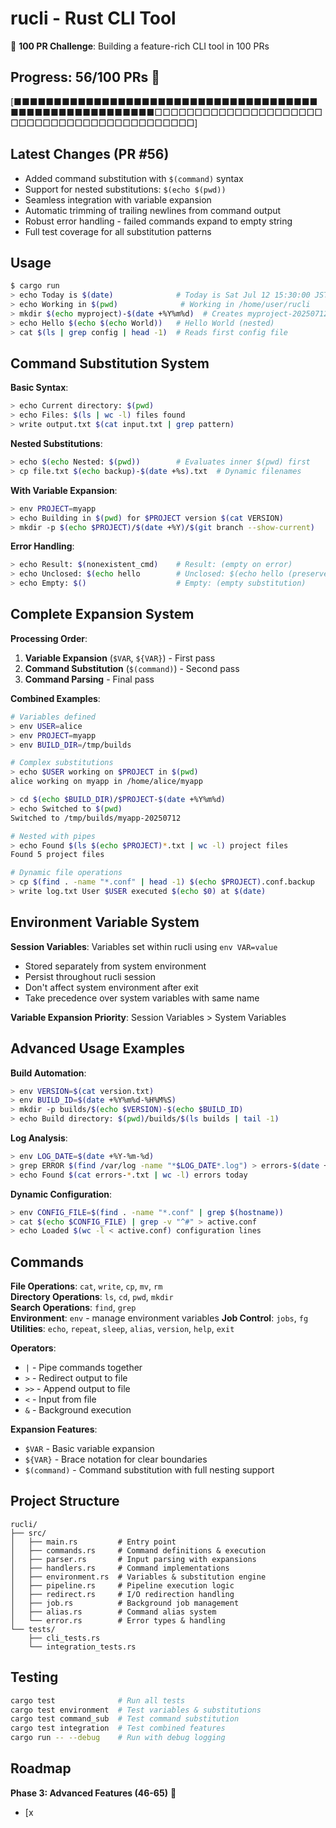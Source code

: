 # rucli - Rust CLI Tool

🎯 **100 PR Challenge**: Building a feature-rich CLI tool in 100 PRs

## Progress: 56/100 PRs 🎉

[■■■■■■■■■■■■■■■■■■■■■■■■■■■■■■■■■■■■■■■■■■■■■■■■■■■■■■■■□□□□□□□□□□□□□□□□□□□□□□□□□□□□□□□□□□□□□□□□□□□□]

## Latest Changes (PR #56)

- Added command substitution with `$(command)` syntax
- Support for nested substitutions: `$(echo $(pwd))`
- Seamless integration with variable expansion
- Automatic trimming of trailing newlines from command output
- Robust error handling - failed commands expand to empty string
- Full test coverage for all substitution patterns

## Usage

```bash
$ cargo run
> echo Today is $(date)              # Today is Sat Jul 12 15:30:00 JST 2025
> echo Working in $(pwd)              # Working in /home/user/rucli
> mkdir $(echo myproject)-$(date +%Y%m%d)  # Creates myproject-20250712
> echo Hello $(echo $(echo World))   # Hello World (nested)
> cat $(ls | grep config | head -1)  # Reads first config file
```

## Command Substitution System

**Basic Syntax**:
```bash
> echo Current directory: $(pwd)
> echo Files: $(ls | wc -l) files found
> write output.txt $(cat input.txt | grep pattern)
```

**Nested Substitutions**:
```bash
> echo $(echo Nested: $(pwd))        # Evaluates inner $(pwd) first
> cp file.txt $(echo backup)-$(date +%s).txt  # Dynamic filenames
```

**With Variable Expansion**:
```bash
> env PROJECT=myapp
> echo Building in $(pwd) for $PROJECT version $(cat VERSION)
> mkdir -p $(echo $PROJECT)/$(date +%Y)/$(git branch --show-current)
```

**Error Handling**:
```bash
> echo Result: $(nonexistent_cmd)    # Result: (empty on error)
> echo Unclosed: $(echo hello        # Unclosed: $(echo hello (preserved)
> echo Empty: $()                    # Empty: (empty substitution)
```

## Complete Expansion System

**Processing Order**:
1. **Variable Expansion** (`$VAR`, `${VAR}`) - First pass
2. **Command Substitution** (`$(command)`) - Second pass
3. **Command Parsing** - Final pass

**Combined Examples**:
```bash
# Variables defined
> env USER=alice
> env PROJECT=myapp
> env BUILD_DIR=/tmp/builds

# Complex substitutions
> echo $USER working on $PROJECT in $(pwd)
alice working on myapp in /home/alice/myapp

> cd $(echo $BUILD_DIR)/$PROJECT-$(date +%Y%m%d)
> echo Switched to $(pwd)
Switched to /tmp/builds/myapp-20250712

# Nested with pipes
> echo Found $(ls $(echo $PROJECT)*.txt | wc -l) project files
Found 5 project files

# Dynamic file operations
> cp $(find . -name "*.conf" | head -1) $(echo $PROJECT).conf.backup
> write log.txt User $USER executed $(echo $0) at $(date)
```

## Environment Variable System

**Session Variables**: Variables set within rucli using `env VAR=value`
- Stored separately from system environment
- Persist throughout rucli session
- Don't affect system environment after exit
- Take precedence over system variables with same name

**Variable Expansion Priority**: Session Variables > System Variables

## Advanced Usage Examples

**Build Automation**:
```bash
> env VERSION=$(cat version.txt)
> env BUILD_ID=$(date +%Y%m%d-%H%M%S)
> mkdir -p builds/$(echo $VERSION)-$(echo $BUILD_ID)
> echo Build directory: $(pwd)/builds/$(ls builds | tail -1)
```

**Log Analysis**:
```bash
> env LOG_DATE=$(date +%Y-%m-%d)
> grep ERROR $(find /var/log -name "*$LOG_DATE*.log") > errors-$(date +%s).txt
> echo Found $(cat errors-*.txt | wc -l) errors today
```

**Dynamic Configuration**:
```bash
> env CONFIG_FILE=$(find . -name "*.conf" | grep $(hostname))
> cat $(echo $CONFIG_FILE) | grep -v "^#" > active.conf
> echo Loaded $(wc -l < active.conf) configuration lines
```

## Commands

**File Operations**: `cat`, `write`, `cp`, `mv`, `rm`  
**Directory Operations**: `ls`, `cd`, `pwd`, `mkdir`  
**Search Operations**: `find`, `grep`  
**Environment**: `env` - manage environment variables
**Job Control**: `jobs`, `fg`  
**Utilities**: `echo`, `repeat`, `sleep`, `alias`, `version`, `help`, `exit`

**Operators**:
- `|` - Pipe commands together
- `>` - Redirect output to file
- `>>` - Append output to file
- `<` - Input from file
- `&` - Background execution

**Expansion Features**:
- `$VAR` - Basic variable expansion
- `${VAR}` - Brace notation for clear boundaries
- `$(command)` - Command substitution with full nesting support

## Project Structure

```
rucli/
├── src/
│   ├── main.rs         # Entry point
│   ├── commands.rs     # Command definitions & execution
│   ├── parser.rs       # Input parsing with expansions
│   ├── handlers.rs     # Command implementations
│   ├── environment.rs  # Variables & substitution engine
│   ├── pipeline.rs     # Pipeline execution logic
│   ├── redirect.rs     # I/O redirection handling
│   ├── job.rs          # Background job management
│   ├── alias.rs        # Command alias system
│   └── error.rs        # Error types & handling
└── tests/
    ├── cli_tests.rs
    └── integration_tests.rs
```

## Testing

```bash
cargo test              # Run all tests
cargo test environment  # Test variables & substitutions
cargo test command_sub  # Test command substitution
cargo test integration  # Test combined features
cargo run -- --debug    # Run with debug logging
```

## Roadmap

**Phase 3: Advanced Features (46-65)** 🚀
- [x